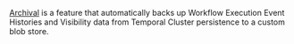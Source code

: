 [Archival](/docs/concepts/what-is-archival) is a feature that automatically backs up Workflow Execution Event Histories and Visibility data from Temporal Cluster persistence to a custom blob store.
